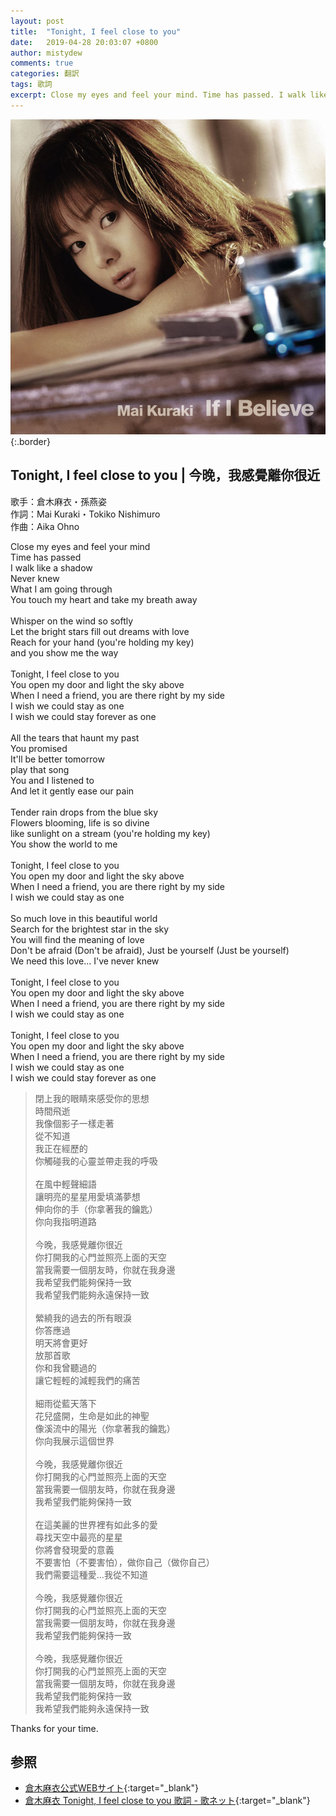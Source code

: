 ```yaml
---
layout: post
title:  "Tonight, I feel close to you"
date:   2019-04-28 20:03:07 +0800
author: mistydew
comments: true
categories: 翻訳
tags: 歌詞
excerpt: Close my eyes and feel your mind. Time has passed. I walk like a shadow. Never knew. What I am going through. You touch my heart and take my breath away.
---
```

![If I Believe](/images/cover/misc/If%20I%20Believe.jpg){:.border}

## Tonight, I feel close to you | 今晚，我感覺離你很近

歌手：倉木麻衣・孫燕姿<br>
作詞：Mai Kuraki・Tokiko Nishimuro<br>
作曲：Aika Ohno

<div class="lyric-original">
<p>
Close my eyes and feel your mind<br>
Time has passed<br>
I walk like a shadow<br>
Never knew<br>
What I am going through<br>
You touch my heart and take my breath away<br>
<br>
Whisper on the wind so softly<br>
Let the bright stars fill out dreams with love<br>
Reach for your hand (you're holding my key)<br>
and you show me the way<br>
<br>
Tonight, I feel close to you<br>
You open my door and light the sky above<br>
When I need a friend, you are there right by my side<br>
I wish we could stay as one<br>
I wish we could stay forever as one<br>
<br>
All the tears that haunt my past<br>
You promised<br>
It'll be better tomorrow<br>
play that song<br>
You and I listened to<br>
And let it gently ease our pain<br>
<br>
Tender rain drops from the blue sky<br>
Flowers blooming, life is so divine<br>
like sunlight on a stream (you're holding my key)<br>
You show the world to me<br>
<br>
Tonight, I feel close to you<br>
You open my door and light the sky above<br>
When I need a friend, you are there right by my side<br>
I wish we could stay as one<br>
<br>
So much love in this beautiful world<br>
Search for the brightest star in the sky<br>
You will find the meaning of love<br>
Don't be afraid (Don't be afraid), Just be yourself (Just be yourself)<br>
We need this love... I've never knew<br>
<br>
Tonight, I feel close to you<br>
You open my door and light the sky above<br>
When I need a friend, you are there right by my side<br>
I wish we could stay as one<br>
<br>
Tonight, I feel close to you<br>
You open my door and light the sky above<br>
When I need a friend, you are there right by my side<br>
I wish we could stay as one<br>
I wish we could stay forever as one
</p>
</div>

<div class="lyric-translation">
<blockquote>
閉上我的眼睛來感受你的思想<br>
時間飛逝<br>
我像個影子一樣走著<br>
從不知道<br>
我正在經歷的<br>
你觸碰我的心靈並帶走我的呼吸<br>
<br>
在風中輕聲細語<br>
讓明亮的星星用愛填滿夢想<br>
伸向你的手（你拿著我的鑰匙）<br>
你向我指明道路<br>
<br>
今晚，我感覺離你很近<br>
你打開我的心門並照亮上面的天空<br>
當我需要一個朋友時，你就在我身邊<br>
我希望我們能夠保持一致<br>
我希望我們能夠永遠保持一致<br>
<br>
縈繞我的過去的所有眼淚<br>
你答應過<br>
明天將會更好<br>
放那首歌<br>
你和我曾聽過的<br>
讓它輕輕的減輕我們的痛苦<br>
<br>
細雨從藍天落下<br>
花兒盛開，生命是如此的神聖<br>
像溪流中的陽光（你拿著我的鑰匙）<br>
你向我展示這個世界<br>
<br>
今晚，我感覺離你很近<br>
你打開我的心門並照亮上面的天空<br>
當我需要一個朋友時，你就在我身邊<br>
我希望我們能夠保持一致<br>
<br>
在這美麗的世界裡有如此多的愛<br>
尋找天空中最亮的星星<br>
你將會發現愛的意義<br>
不要害怕（不要害怕），做你自己（做你自己）<br>
我們需要這種愛...我從不知道<br>
<br>
今晚，我感覺離你很近<br>
你打開我的心門並照亮上面的天空<br>
當我需要一個朋友時，你就在我身邊<br>
我希望我們能夠保持一致<br>
<br>
今晚，我感覺離你很近<br>
你打開我的心門並照亮上面的天空<br>
當我需要一個朋友時，你就在我身邊<br>
我希望我們能夠保持一致<br>
我希望我們能夠永遠保持一致
</blockquote>
</div>

Thanks for your time.

## 参照

* [倉木麻衣公式WEBサイト](http://www.mai-kuraki.com){:target="_blank"}
* [倉木麻衣 Tonight, I feel close to you 歌詞 - 歌ネット](https://www.uta-net.com/song/17658){:target="_blank"}
